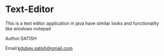 # Text-Editor
This is a text editor application in java have similar looks and functionality like windows notepad

Author:SATISH

Email:kdubey.satish@gmail.com
